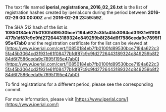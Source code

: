The text file named **iperial_registrations_2016_02_26.txt** is the list of registration hashes created by iperial.com during the period between **2016-02-26 00:00:00Z** and **2016-02-26 23:59:59Z**.

The SHA 512 hash of the list is **10850184eb7fb0100fd89530bce7194a622c35fa45b3064cd3f931e61f08477b1df87c9c9fd2726443189324c849259b8f284d6f7586ceda9c7895f195e47ab0** and the registration certificate for the list can be viewed at [https://www.iperial.com/cert/10850184eb7fb0100fd89530bce7194a622c35fa45b3064cd3f931e61f08477b1df87c9c9fd2726443189324c849259b8f284d6f7586ceda9c7895f195e47ab0](https://www.iperial.com/cert/10850184eb7fb0100fd89530bce7194a622c35fa45b3064cd3f931e61f08477b1df87c9c9fd2726443189324c849259b8f284d6f7586ceda9c7895f195e47ab0).

To find registrations for a different period, please see the corresponding commit.

For more information, please visit [https://www.iperial.com/](https://www.iperial.com/)
